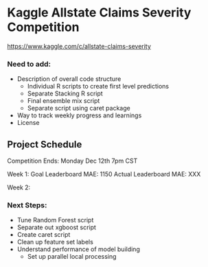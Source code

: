 # Kaggle Allstate Claims Severity Competition

https://www.kaggle.com/c/allstate-claims-severity

### Need to add:
- Description of overall code structure
	- Individual R scripts to create first level predictions
	- Separate Stacking R script
	- Final ensemble mix script
	- Separate script using caret package
- Way to track weekly progress and learnings
- License

## Project Schedule
Competition Ends: Monday Dec 12th 7pm CST

Week 1: 
	Goal Leaderboard MAE: 1150
	Actual Leaderboard MAE: XXX

Week 2:


### Next Steps:
- Tune Random Forest script
- Separate out xgboost script
- Create caret script
- Clean up feature set labels
- Understand performance of model building
	- Set up parallel local processing








